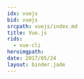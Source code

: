 ```yaml
---
idx: vuejs
bid: vuejs
srcpath: vuejs/index.md
title: Vue.js
rids:
  - vue-cli
heroimgpath:
date: 2017/05/24
layout: binder.jade
---
```

